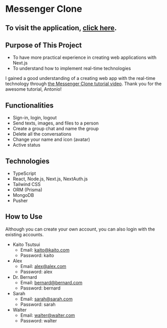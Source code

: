 # Messenger Clone

## To visit the application, [click here](https://messenger-clone-ktsu2i.vercel.app/).

## Purpose of This Project
- To have more practical experience in creating web applications with Next.js
- To understand how to implement real-time technologies

I gained a good understanding of a creating web app with the real-time technology through [the Messenger Clone tutorial video](https://www.youtube.com/watch?v=PGPGcKBpAk8). 
Thank you for the awesome tutorial, Antonio!

## Functionalities
- Sign-in, login, logout
- Send texts, images, and files to a person
- Create a group chat and name the group
- Delete all the conversations
- Change your name and icon (avatar)
- Active status

## Technologies
- TypeScript
- React, Node.js, Next.js, NextAuth.js
- Tailwind CSS
- ORM (Prisma)
- MongoDB
- Pusher

## How to Use 
Although you can create your own account, you can also login with the existing accounts.
- Kaito Tsutsui
  - Email: kaito@kaito.com
  - Password: kaito
- Alex
  - Email: alex@alex.com
  - Password: alex
- Dr. Bernard
  - Email: bernard@bernard.com
  - Password: bernard
- Sarah
  - Email: sarah@sarah.com
  - Password: sarah
- Walter
  - Email: walter@walter.com
  - Password: walter